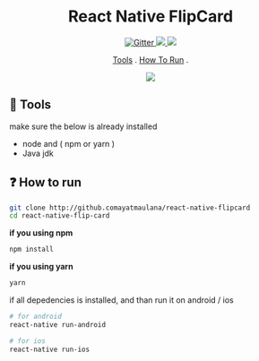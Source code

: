 
<h1 align="center">React Native FlipCard</h1>

<p align="center">
  <a href="https://badge.fury.io/js/electron-markdownify">
    <img src="https://badge.fury.io/js/electron-markdownify.svg"
         alt="Gitter">
  </a>
  <a href="https://saythanks.io/to/amitmerchant1990">
      <img src="https://img.shields.io/badge/SayThanks.io-%E2%98%BC-1EAEDB.svg">
  </a>
  <a href="https://www.paypal.me/ayatmaulana">
    <img src="https://img.shields.io/badge/$-donate-ff69b4.svg?maxAge=2592000&amp;style=flat">
  </a>
</p>

<p align="center">
  <a href="#tools">Tools</a> .
  <a href="#how-to-use">How To Run</a> . 
</p>

<div align="center">
  <img src="https://i.imgur.com/UlDOYx5.gif" />
</div>

## :memo: Tools
make sure the below is already installed
- node and ( npm or yarn )
- Java jdk

## :question: How to run

```sh
git clone http://github.comayatmaulana/react-native-flipcard
cd react-native-flip-card
```

**if you using npm**
```zsh
npm install
```

**if you using yarn**
```zsh
yarn
```

if all depedencies is installed, and than run it on android / ios

```sh
# for android
react-native run-android

# for ios
react-native run-ios

```

